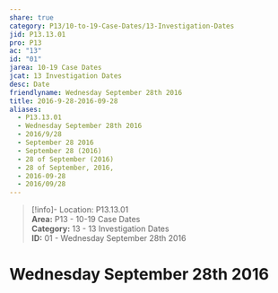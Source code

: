 ```yaml
---  
share: true  
category: P13/10-to-19-Case-Dates/13-Investigation-Dates  
jid: P13.13.01  
pro: P13  
ac: "13"  
id: "01"  
jarea: 10-19 Case Dates  
jcat: 13 Investigation Dates  
desc: Date  
friendlyname: Wednesday September 28th 2016  
title: 2016-9-28-2016-09-28  
aliases:  
  - P13.13.01  
  - Wednesday September 28th 2016  
  - 2016/9/28  
  - September 28 2016  
  - September 28 (2016)  
  - 28 of September (2016)  
  - 28 of September, 2016,  
  - 2016-09-28  
  - 2016/09/28  
---  
```

  
>[!info]- Location: P13.13.01  
>**Area:** P13 - 10-19 Case Dates  
>**Category:** 13 - 13 Investigation Dates  
>**ID:** 01 - Wednesday September 28th 2016  
  
# Wednesday September 28th 2016  
